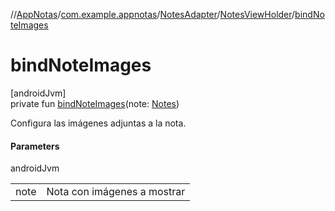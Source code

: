 //[AppNotas](../../../../index.md)/[com.example.appnotas](../../index.md)/[NotesAdapter](../index.md)/[NotesViewHolder](index.md)/[bindNoteImages](bind-note-images.md)

# bindNoteImages

[androidJvm]\
private fun [bindNoteImages](bind-note-images.md)(note: [Notes](../../../com.example.appnotas.database/-notes/index.md))

Configura las imágenes adjuntas a la nota.

#### Parameters

androidJvm

| | |
|---|---|
| note | Nota con imágenes a mostrar |
